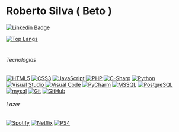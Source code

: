 # Roberto Silva ( Beto )
[![Linkedin Badge](https://img.shields.io/badge/-LinkedIn-blue?style=flat&logo=Linkedin&logoColor=white&link=https://www.linkedin.com/in/fcorobertodasilva/)](https://www.linkedin.com/in/fcorobertodasilva/)


[![Top Langs](https://github-readme-stats.vercel.app/api/top-langs/?username=beto-frs&hide=TeX&layout=compact)](#)




#
###### *Tecnologias*
[![HTML5](https://img.shields.io/badge/-HTML5-E34F26?style=flat&logo=html5&logoColor=white)](#)     [![CSS3](https://img.shields.io/badge/-CSS3-1572B6?style=flat&logo=css3)](#)      [![JavaScript](https://img.shields.io/badge/-JavaScript-black?style=flat&logo=javascript)](#) [![PHP](https://img.shields.io/badge/-PHP-DCDCDC?style=flat&logo=php&logoColor=777bb4)](#)    [![C-Sharp](https://img.shields.io/badge/-.NET-8B008B?style=flat&logo=c-sharp)](#)    [![Python](https://img.shields.io/badge/-Python%20-3776AB?style=flat&logo=python&logoColor=white)](#) [![Visual Studio](https://img.shields.io/badge/-Visual%20Studio-5C2D91?style=flat&logo=Visual%20Studio)](#) [![Visual Code](https://img.shields.io/badge/-Visual%20Code-007ACC?style=flat&logo=Visual%20Studio%20Code)](#)  [![PyCharm](https://img.shields.io/badge/-PyCharm-000000?style=flat&logo=PyCharm)](#)   [![MSSQL](https://img.shields.io/badge/-Microsoft%20SQL%20Server-cc2927?style=flat&logo=microsoft-sql-server)](#)     [![PostgreSQL](https://img.shields.io/badge/-PostgreSql-191970?style=flat&logo=postgreSQL)](#)      [![mysql](https://img.shields.io/badge/-MySQL-DCDCDC?style=flat&logo=mysql)](#)   [![Git](https://img.shields.io/badge/-Git-black?style=flat&logo=git)](#)    [![GitHub](https://img.shields.io/badge/-GitHub-181717?style=flat&logo=github)](#)      

###### *Lazer*
[![Spotify](https://img.shields.io/badge/-Spotify-black?style=flat&logo=spotify)](#)    [![Netflix](https://img.shields.io/badge/-Netflix-black?style=flat&logo=netflix&logoColor=e50914)](#)     [![PS4](https://img.shields.io/badge/-Playstation%204-black?style=flat&logo=playstation-4&logoColor=white)](#)
